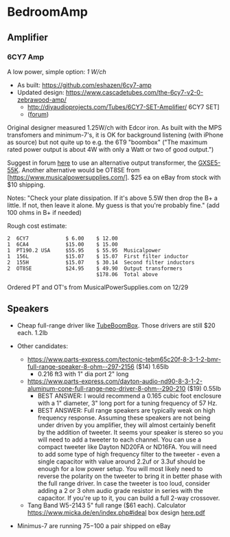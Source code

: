 # BedroomAmp

## Amplifier

### 6CY7 Amp

A low power, simple option:  *1 W/ch*

 * As built:  https://github.com/eshazen/6cy7-amp
 * Updated design: https://www.cascadetubes.com/the-6cy7-v2-0-zebrawood-amp/
   * http://diyaudioprojects.com/Tubes/6CY7-SET-Amplifier/ 6CY7 SET]
   * ([forum](http://diyaudioprojects.com/Forum/viewtopic.php?f=9&t=5222))

Original designer measured 1.25W/ch with Edcor iron.  As built with
the MPS transfomers and minimum-7's, it is OK for background listening
(with iPhone as source) but not quite up to e.g. the 6T9 "boombox"
("The maximum rated power output is about 4W with only a Watt or two
of good output.")

Suggest in forum [here](http://diyaudioprojects.com/Forum/viewtopic.php?f=9&t=5222&start=80) to use an alternative output transformer, the [GXSE5-55K](https://www.edcorusa.com/gxse5-55k).  Another alternative would be OT8SE from [https://www.musicalpowersupplies.com/].  $25 ea on eBay from stock with $10 shipping.


Notes:  "Check your plate dissipation. If it's above 5.5W then drop the B+ a little. If not, then leave it alone. My guess is that you're probably fine." (add 100 ohms in B+ if needed)

Rough cost estimate:

```
2  6CY7            $ 6.00    $ 12.00
1  6CA4            $15.00    $ 15.00
1  PT190.2 USA     $55.95    $ 55.95  Musicalpower
1  156L            $15.07    $ 15.07  First filter inductor
2  155H            $15.07    $ 30.14  Second filter inductors
2  OT8SE           $24.95    $ 49.90  Output transformers
                             $178.06  Total above
```

Ordered PT and OT's from MusicalPowerSupplies.com on 12/29

## Speakers

 * Cheap full-range driver like [TubeBoomBox](TubeBoomBox.md).  Those drivers are still $20 each.  1.2lb
 * Other candidates:
   * https://www.parts-express.com/tectonic-tebm65c20f-8-3-1-2-bmr-full-range-speaker-8-ohm--297-2156 ($14) 1.65lb
     * 0.216 ft3 with 1" dia port 2" long
   * https://www.parts-express.com/dayton-audio-nd90-8-3-1-2-aluminum-cone-full-range-neo-driver-8-ohm--290-210 ($19) 0.55lb
     * BEST ANSWER: I would recommend a 0.165 cubic foot enclosure with a 1" diameter, 3" long port for a tuning frequency of 57 Hz.
     * BEST ANSWER: Full range speakers are typically weak on high frequency response. Assuming these speakers are not being under driven by you amplifier, they will almost certainly benefit by the addition of tweeter. It seems your speaker is stereo so you will need to add a tweeter to each channel. You can use a compact tweeter like Dayton ND20FA or ND16FA. You will need to add some type of high frequency filter to the tweeter - even a single capacitor with value around 2.2uf or 3.3uf should be enough for a low power setup. You will most likely need to reverse the polarity on the tweeter to bring it in better phase with the full range driver. In case the tweeter is too loud, consider adding a 2 or 3 ohm audio grade resistor in series with the capacitor. If you're up to it, you can build a full 2-way crossover.
   * Tang Band W5-2143 5" full range ($61 each).  Calculator https://www.micka.de/en/index.php#ideal box design [here.pdf](http://ohm.bu.edu/~hazen/TubeAmp/Speakers/TangBand-W5-2143-vented-box.pdf)


 * Minimus-7 are running $75-$100 a pair shipped on eBay


